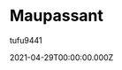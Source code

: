 ---
title: Maupassant
github: https://github.com/tufu9441/maupassant-hexo
demo: https://www.haomwei.com/
license: MIT
author: tufu9441
author_link: ''
author_twitter: ''
author_github: tufu9441
date: 2021-04-29T00:00:00.000Z
ssg:
  - Hexo
cms:
  - null
css:
  - null
archetype:
  - null
services: null
hosting:
  - Netlify
  - Vercel
description: >-
  A simple Hexo template with great performance on different devices, ported
  from a Typecho theme by Cho, forked and modified from icylogic.
stale: false
disabled: false
disabled_reason: null
draft: false
---